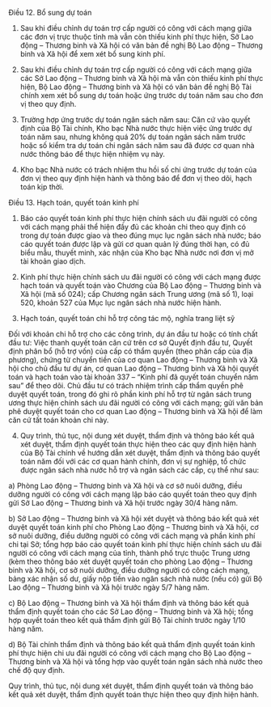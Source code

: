 Điều 12. Bổ sung dự toán

1. Sau khi điều chỉnh dự toán trợ cấp người có công với cách mạng giữa các đơn vị trực thuộc tỉnh mà vẫn còn thiếu kinh phí thực hiện, Sở Lao động – Thương binh và Xã hội có văn bản đề nghị Bộ Lao động – Thương binh và Xã hội để xem xét bổ sung kinh phí.

2. Sau khi điều chỉnh dự toán trợ cấp người có công với cách mạng giữa các Sở Lao động – Thương binh và Xã hội mà vẫn còn thiếu kinh phí thực hiện, Bộ Lao động – Thương binh và Xã hội có văn bản đề nghị Bộ Tài chính xem xét bổ sung dự toán hoặc ứng trước dự toán năm sau cho đơn vị theo quy định.

3. Trường hợp ứng trước dự toán ngân sách năm sau: Căn cứ vào quyết định của Bộ Tài chính, Kho bạc Nhà nước thực hiện việc ứng trước dự toán năm sau, nhưng không quá 20% dự toán ngân sách năm trước hoặc số kiểm tra dự toán chi ngân sách năm sau đã được cơ quan nhà nước thông báo để thực hiện nhiệm vụ này.

4. Kho bạc Nhà nước có trách nhiệm thu hồi số chi ứng trước dự toán của đơn vị theo quy định hiện hành và thông báo để đơn vị theo dõi, hạch toán kịp thời.

Điều 13. Hạch toán, quyết toán kinh phí

1. Báo cáo quyết toán kinh phí thực hiện chính sách ưu đãi người có công với cách mạng phải thể hiện đầy đủ các khoản chi theo quy định có trong dự toán được giao và theo đúng mục lục ngân sách nhà nước; báo cáo quyết toán được lập và gửi cơ quan quản lý đúng thời hạn, có đủ biểu mẫu, thuyết minh, xác nhận của Kho bạc Nhà nước nơi đơn vị mở tài khoản giao dịch.

2. Kinh phí thực hiện chính sách ưu đãi người có công với cách mạng được hạch toán và quyết toán vào Chương của Bộ Lao động – Thương binh và Xã hội (mã số 024); cấp Chương ngân sách Trung ương (mã số 1), loại 520, khoản 527 của Mục lục ngân sách nhà nước hiện hành.

3. Hạch toán, quyết toán chi hỗ trợ công tác mộ, nghĩa trang liệt sỹ

Đối với khoản chi hỗ trợ cho các công trình, dự án đầu tư hoặc có tính chất đầu tư: Việc thanh quyết toán căn cứ trên cơ sở Quyết định đầu tư, Quyết định phân bổ (hỗ trợ vốn) của cấp có thẩm quyền (theo phân cấp của địa phương), chứng từ chuyển tiền của cơ quan Lao động – Thương binh và Xã hội cho chủ đầu tư dự án, cơ quan Lao động – Thương binh và Xã hội quyết toán và hạch toán vào tài khoản 337 – “Kinh phí đã quyết toán chuyển năm sau” để theo dõi. Chủ đầu tư có trách nhiệm trình cấp thẩm quyền phê duyệt quyết toán, trong đó ghi rõ phần kinh phí hỗ trợ từ ngân sách trung ương thực hiện chính sách ưu đãi người có công với cách mạng; gửi văn bản phê duyệt quyết toán cho cơ quan Lao động – Thương binh và Xã hội để làm căn cứ tất toán khoản chi này.

4. Quy trình, thủ tục, nội dung xét duyệt, thẩm định và thông báo kết quả xét duyệt, thẩm định quyết toán thực hiện theo các quy định hiện hành của Bộ Tài chính về hướng dẫn xét duyệt, thẩm định và thông báo quyết toán năm đối với các cơ quan hành chính, đơn vị sự nghiệp, tổ chức được ngân sách nhà nước hỗ trợ và ngân sách các cấp, cụ thể như sau:

a) Phòng Lao động – Thương binh và Xã hội và cơ sở nuôi dưỡng, điều dưỡng người có công với cách mạng lập báo cáo quyết toán theo quy định gửi Sở Lao động – Thương binh và Xã hội trước ngày 30/4 hàng năm.

b) Sở Lao động – Thương binh và Xã hội xét duyệt và thông báo kết quả xét duyệt quyết toán kinh phí cho Phòng Lao động – Thương binh và Xã hội, cơ sở nuôi dưỡng, điều dưỡng người có công với cách mạng và phần kinh phí chi tại Sở; tổng hợp báo cáo quyết toán kinh phí thực hiện chính sách ưu đãi người có công với cách mạng của tỉnh, thành phố trực thuộc Trung ương (kèm theo thông báo xét duyệt quyết toán cho phòng Lao động – Thương binh và Xã hội, cơ sở nuôi dưỡng, điều dưỡng người có công cách mạng, bảng xác nhận số dư, giấy nộp tiền vào ngân sách nhà nước (nếu có) gửi Bộ Lao động – Thương binh và Xã hội trước ngày 5/7 hàng năm.

c) Bộ Lao động – Thương binh và Xã hội thẩm định và thông báo kết quả thẩm định quyết toán cho các Sở Lao động – Thương binh và Xã hội; tổng hợp quyết toán theo kết quả thẩm định gửi Bộ Tài chính trước ngày 1/10 hàng năm.

d) Bộ Tài chính thẩm định và thông báo kết quả thẩm định quyết toán kinh phí thực hiện chi ưu đãi người có công với cách mạng cho Bộ Lao động – Thương binh và Xã hội và tổng hợp vào quyết toán ngân sách nhà nước theo chế độ quy định.

Quy trình, thủ tục, nội dung xét duyệt, thẩm định quyết toán và thông báo kết quả xét duyệt, thẩm định quyết toán thực hiện theo quy định hiện hành.